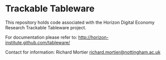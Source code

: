 Trackable Tableware
===================

This repository holds code associated with the Horizon Digital Economy Research Trackable Tableware project.

For documentation please refer to:
http://horizon-institute.github.com/tableware/

Contact for information:
Richard Mortier <richard.mortier@nottingham.ac.uk>
